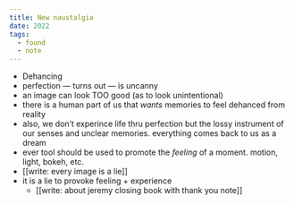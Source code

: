 ```yaml
---
title: New naustalgia
date: 2022
tags:
  - found
  - note
---
```


- Dehancing
- perfection — turns out — is uncanny
- an image can look TOO good (as to look unintentional)
- there is a human part of us that _wants_ memories to feel dehanced from reality
- also, we don’t experince life thru perfection but the lossy instrument of our senses and unclear memories. everything comes back to us as a dream
- ever tool should be used to promote the _feeling_ of a moment. motion, light, bokeh, etc.
- [[write: every image is a lie]]
- it is a lie to provoke feeling + experience
  - [[write: about jeremy closing book with thank you note]]
